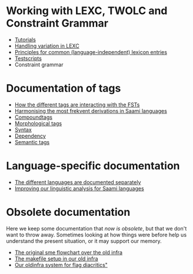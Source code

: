 Working with LEXC, TWOLC and Constraint Grammar
===============================================

-   [Tutorials](Tutorials.html)
-   [Handling variation in LEXC](Variation_in_lexc.html)
-   [Principles for common (language-independent) lexicon
    entries](PrinciplesForCommonTagsAndLexiconEntries.html)
-   [Testscripts](developingwork.html)
-   Constraint grammar

Documentation of tags
=====================

-   [How the different tags are interacting with the
    FSTs](DifferentFSTs.html)
-   [Harmonising the most frekvent derivations in Saami
    languages](DerivationOverview.html)
-   [Compoundtags](CompoundTags.html)
-   [Morphological tags](MorphologicalTags.html)
-   [Syntax](docu-sme-syntaxtags.html)
-   [Dependency](docu-deptags.html)
-   [Semantic tags](SemanticTags.html)

Language-specific documentation
===============================

-   [The different languages are documented separately](../index.html)
-   [Improving our linguistic analysis for Saami
    languages](../smi/index.html)

Obsolete documentation
======================

Here we keep some documentation that *now is obsolete*, but that we
don't want to throw away. Sometimes looking at how things were before
help us understand the present situation, or it may support our memory.

-   [The original sme flowchart over the old
    infra](../sme/docu-sme-flowchart.html)
-   [The makefile setup in our old infra](../sme/docu-sme-makefile.html)
-   [Our oldinfra system for flag
    diacritics"](../sme/docu-sme-flag-diacritics.html)
